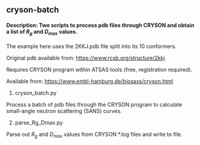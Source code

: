 ## cryson-batch

#### Description: Two scripts to process pdb files through CRYSON and obtain a list of *R<sub>g</sub>* and *D<sub>max</sub>* values.


The example here uses the 2KKJ.pdb file split into its 10 conformers.

Original pdb available from: https://www.rcsb.org/structure/2kkj


Requires CRYSON program within ATSAS tools (free, registration required).

Available from: https://www.embl-hamburg.de/biosaxs/cryson.html


1. cryson_batch.py

Process a batch of pdb files through the CRYSON program to calculate small-angle neutron scattering (SANS) curves.


2. parse_Rg_Dmax.py

Parse out *R<sub>g</sub>* and *D<sub>max</sub>* values from CRYSON *.log files and write to file.
